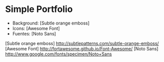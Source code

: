 # Simple Portfolio

* Background: [Subtle orange emboss]
* Icons: [Awesome Font]
* Fuentes: [Noto Sans]

[Subtle orange emboss] http://subtlepatterns.com/subtle-orange-emboss/
[Awesome Font] http://fortawesome.github.io/Font-Awesome/
[Noto Sans] http://www.google.com/fonts/specimen/Noto+Sans
